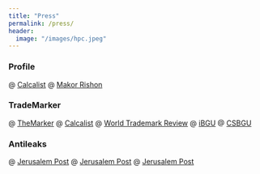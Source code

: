 ```yaml
---
title: "Press"
permalink: /press/
header:
  image: "/images/hpc.jpeg"
---
```

### Profile
@ [Calcalist](https://www.calcalist.co.il/local/articles/0,7340,L-3688650,00.html)
@ [Makor Rishon](http://tsurehrlich.blogspot.com/2014/10/blog-post_31.html)

### TradeMarker
@ [TheMarker](https://www.themarker.com/law/.premium-1.6612755)
@ [Calcalist](https://www.calcalist.co.il/local/articles/0,7340,L-3767774,00.html)
@ [World Trademark Review](https://www.worldtrademarkreview.com/ip-offices/how-artificial-intelligence-willrevolutionise-trademark-search)
@ [iBGU](https://ibgu.bgu.ac.il/?p=2768)
@ [CSBGU](http://in.bgu.ac.il/en/natural_science/cs/pages/news/Google%20highlights%20an%20application%20by%20three%20of%20our%20grad%20students.aspx)

### Antileaks
@ [Jerusalem Post](https://www.jpost.com/Enviro-Tech/Jlem-teens-develop-system-to-detect-stop-water-leaks)
@ [Jerusalem Post](https://www.jpost.com/Enviro-Tech/Sweden-promoting-joint-water-R-and-D-with-Israel)
@ [Jerusalem Post](https://www.jpost.com/Enviro-Tech/1st-prize-in-Young-Scientists-Competition-shared)
